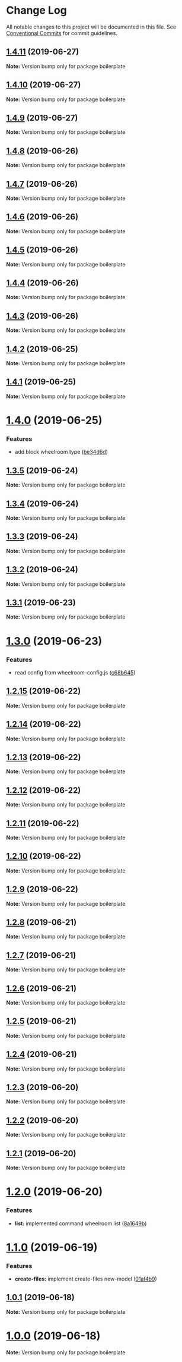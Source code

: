 # Change Log

All notable changes to this project will be documented in this file.
See [Conventional Commits](https://conventionalcommits.org) for commit guidelines.

## [1.4.11](https://github.com/jaccomeijer/wheelroom/compare/boilerplate@1.4.10...boilerplate@1.4.11) (2019-06-27)

**Note:** Version bump only for package boilerplate





## [1.4.10](https://github.com/jaccomeijer/wheelroom/compare/boilerplate@1.4.9...boilerplate@1.4.10) (2019-06-27)

**Note:** Version bump only for package boilerplate





## [1.4.9](https://github.com/jaccomeijer/wheelroom/compare/boilerplate@1.4.8...boilerplate@1.4.9) (2019-06-27)

**Note:** Version bump only for package boilerplate





## [1.4.8](https://github.com/jaccomeijer/wheelroom/compare/boilerplate@1.4.7...boilerplate@1.4.8) (2019-06-26)

**Note:** Version bump only for package boilerplate





## [1.4.7](https://github.com/jaccomeijer/wheelroom/compare/boilerplate@1.4.6...boilerplate@1.4.7) (2019-06-26)

**Note:** Version bump only for package boilerplate





## [1.4.6](https://github.com/jaccomeijer/wheelroom/compare/boilerplate@1.4.5...boilerplate@1.4.6) (2019-06-26)

**Note:** Version bump only for package boilerplate





## [1.4.5](https://github.com/jaccomeijer/wheelroom/compare/boilerplate@1.4.4...boilerplate@1.4.5) (2019-06-26)

**Note:** Version bump only for package boilerplate





## [1.4.4](https://github.com/jaccomeijer/wheelroom/compare/boilerplate@1.4.3...boilerplate@1.4.4) (2019-06-26)

**Note:** Version bump only for package boilerplate





## [1.4.3](https://github.com/jaccomeijer/wheelroom/compare/boilerplate@1.4.2...boilerplate@1.4.3) (2019-06-26)

**Note:** Version bump only for package boilerplate





## [1.4.2](https://github.com/jaccomeijer/wheelroom/compare/boilerplate@1.4.1...boilerplate@1.4.2) (2019-06-25)

**Note:** Version bump only for package boilerplate





## [1.4.1](https://github.com/jaccomeijer/wheelroom/compare/boilerplate@1.4.0...boilerplate@1.4.1) (2019-06-25)

**Note:** Version bump only for package boilerplate





# [1.4.0](https://github.com/jaccomeijer/wheelroom/compare/boilerplate@1.3.5...boilerplate@1.4.0) (2019-06-25)


### Features

* add block wheelroom type ([be34d6d](https://github.com/jaccomeijer/wheelroom/commit/be34d6d))





## [1.3.5](https://github.com/jaccomeijer/wheelroom/compare/boilerplate@1.3.4...boilerplate@1.3.5) (2019-06-24)

**Note:** Version bump only for package boilerplate





## [1.3.4](https://github.com/jaccomeijer/wheelroom/compare/boilerplate@1.3.3...boilerplate@1.3.4) (2019-06-24)

**Note:** Version bump only for package boilerplate





## [1.3.3](https://github.com/jaccomeijer/wheelroom/compare/boilerplate@1.3.2...boilerplate@1.3.3) (2019-06-24)

**Note:** Version bump only for package boilerplate





## [1.3.2](https://github.com/jaccomeijer/wheelroom/compare/boilerplate@1.3.1...boilerplate@1.3.2) (2019-06-24)

**Note:** Version bump only for package boilerplate





## [1.3.1](https://github.com/jaccomeijer/wheelroom/compare/boilerplate@1.3.0...boilerplate@1.3.1) (2019-06-23)

**Note:** Version bump only for package boilerplate





# [1.3.0](https://github.com/jaccomeijer/wheelroom/compare/boilerplate@1.2.15...boilerplate@1.3.0) (2019-06-23)


### Features

* read config from wheelroom-config.js ([c68b645](https://github.com/jaccomeijer/wheelroom/commit/c68b645))





## [1.2.15](https://github.com/jaccomeijer/wheelroom/compare/boilerplate@1.2.14...boilerplate@1.2.15) (2019-06-22)

**Note:** Version bump only for package boilerplate





## [1.2.14](https://github.com/jaccomeijer/wheelroom/compare/boilerplate@1.2.13...boilerplate@1.2.14) (2019-06-22)

**Note:** Version bump only for package boilerplate





## [1.2.13](https://github.com/jaccomeijer/wheelroom/compare/boilerplate@1.2.12...boilerplate@1.2.13) (2019-06-22)

**Note:** Version bump only for package boilerplate





## [1.2.12](https://github.com/jaccomeijer/wheelroom/compare/boilerplate@1.2.11...boilerplate@1.2.12) (2019-06-22)

**Note:** Version bump only for package boilerplate





## [1.2.11](https://github.com/jaccomeijer/wheelroom/compare/boilerplate@1.2.10...boilerplate@1.2.11) (2019-06-22)

**Note:** Version bump only for package boilerplate





## [1.2.10](https://github.com/jaccomeijer/wheelroom/compare/boilerplate@1.2.9...boilerplate@1.2.10) (2019-06-22)

**Note:** Version bump only for package boilerplate





## [1.2.9](https://github.com/jaccomeijer/wheelroom/compare/boilerplate@1.2.8...boilerplate@1.2.9) (2019-06-22)

**Note:** Version bump only for package boilerplate





## [1.2.8](https://github.com/jaccomeijer/wheelroom/compare/boilerplate@1.2.7...boilerplate@1.2.8) (2019-06-21)

**Note:** Version bump only for package boilerplate





## [1.2.7](https://github.com/jaccomeijer/wheelroom/compare/boilerplate@1.2.6...boilerplate@1.2.7) (2019-06-21)

**Note:** Version bump only for package boilerplate





## [1.2.6](https://github.com/jaccomeijer/wheelroom/compare/boilerplate@1.2.5...boilerplate@1.2.6) (2019-06-21)

**Note:** Version bump only for package boilerplate





## [1.2.5](https://github.com/jaccomeijer/wheelroom/compare/boilerplate@1.2.4...boilerplate@1.2.5) (2019-06-21)

**Note:** Version bump only for package boilerplate





## [1.2.4](https://github.com/jaccomeijer/wheelroom/compare/boilerplate@1.2.3...boilerplate@1.2.4) (2019-06-21)

**Note:** Version bump only for package boilerplate





## [1.2.3](https://github.com/jaccomeijer/wheelroom/compare/boilerplate@1.2.2...boilerplate@1.2.3) (2019-06-20)

**Note:** Version bump only for package boilerplate





## [1.2.2](https://github.com/jaccomeijer/wheelroom/compare/boilerplate@1.2.1...boilerplate@1.2.2) (2019-06-20)

**Note:** Version bump only for package boilerplate





## [1.2.1](https://github.com/jaccomeijer/wheelroom/compare/boilerplate@1.2.0...boilerplate@1.2.1) (2019-06-20)

**Note:** Version bump only for package boilerplate





# [1.2.0](https://github.com/jaccomeijer/wheelroom/compare/boilerplate@1.1.0...boilerplate@1.2.0) (2019-06-20)


### Features

* **list:** implemented command wheelroom list ([8a1649b](https://github.com/jaccomeijer/wheelroom/commit/8a1649b))





# [1.1.0](https://github.com/jaccomeijer/wheelroom/compare/boilerplate@1.0.1...boilerplate@1.1.0) (2019-06-19)


### Features

* **create-files:** implement create-files new-model ([01af4b9](https://github.com/jaccomeijer/wheelroom/commit/01af4b9))





## [1.0.1](https://github.com/jaccomeijer/wheelroom/compare/boilerplate@1.0.0...boilerplate@1.0.1) (2019-06-18)

**Note:** Version bump only for package boilerplate





# [1.0.0](https://github.com/jaccomeijer/wheelroom/compare/boilerplate@0.2.3...boilerplate@1.0.0) (2019-06-18)

**Note:** Version bump only for package boilerplate
